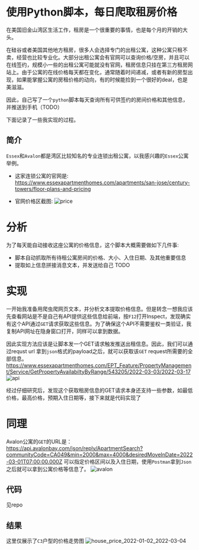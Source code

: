 # 使用Python脚本，每日爬取租房价格

在美国旧金山湾区生活工作，租房是一个很重要的事情，也是每个月的开销的大头。

在硅谷或者美国其他地方租房，很多人会选择专门的出租公寓，这种公寓只租不卖，经营也比较专业化。大部分出租公寓会有官网可以查询价格/空房，并且可以在线签约，规模小一些的出租公寓可能就没有官网，租房信息只挂在第三方租房网站上。由于公寓的在线价格每天都在变化，通常随着时间递减，或者有新的房型出现，如果能掌握公寓的房租价格的动向，有的时候能捡到一个很好的deal，也是美滋滋。

因此，自己写了一个`python`脚本每天查询所有可供签约的房间价格和其他信息，并推送到手机（TODO）

下面记录了一些我实现的过程。

## 简介
  `Essex`和`Avalon`都是湾区比较知名的专业连锁出租公寓，以我感兴趣的`Essex`公寓举例。

- 这家连锁公寓的官网是:
  https://www.essexapartmenthomes.com/apartments/san-jose/century-towers/floor-plans-and-pricing

- 官网价格区截图:
![price](https://user-images.githubusercontent.com/54691613/147894380-ad5f1766-0cec-4615-a37b-86ecaa8233cb.png)

# 分析
为了每天能自动接收这座公寓的价格信息，这个脚本大概需要做如下几件事:
  - 脚本自动抓取所有待租公寓房间的价格、大小、入住日期、及其他重要信息
  - 提取如上信息拼接消息文本，并发送给自己 TODO

# 实现
一开始我准备用爬虫爬网页文本，并分析文本提取价格信息。但是转念一想我应该先查看网站是不是自己有API提供这些信息给前端，按`F12`打开Inspect，发现确实有这个API通过`GET`请求获取这些信息。为了确保这个API不需要鉴权一类验证，我复制API网址在隐身窗口打开，同样可以拿到数据。

因此实现方法应该是让脚本发一个GET请求触发推送出租信息。因此，我们可以通过requst url 拿到`json`格式的payload之后，就可以获取该`GET` request所需要的全部信息。
https://www.essexapartmenthomes.com/EPT_Feature/PropertyManagement/Service/GetPropertyAvailabiltyByRange/543205/2022-03-03/2022-03-17
![api](https://user-images.githubusercontent.com/54691613/147894396-d1bf9e13-4356-41c1-8d2e-80b7ba967ca6.png)

经过仔细研究后，发现这个获取租房信息的GET请求本身还支持一些参数，如最低价格，最高价格，预期入住日期等，接下来就是代码实现了

# 同理
Avalon公寓的`GET`的URL是：https://api.avalonbay.com/json/reply/ApartmentSearch?communityCode=CA049&min=2000&max=4000&desiredMoveInDate=2022-03-01T07:00:00.000Z
可以指定价格区间以及入住日期，使用`Postman`拿到`Json`之后就可以拿到公寓价格等信息了。
![avalon](https://user-images.githubusercontent.com/54691613/148008618-c3a0d534-8073-4c30-b1f5-a6b936b550ab.png)

## 代码
见repo

## 结果
这里仅展示了`C3`户型的价格走势图
![house_price_2022-01-02_2022-03-04](https://user-images.githubusercontent.com/54691613/147894436-3faccae7-2438-4f16-bf55-6a929f9a27fb.png)


